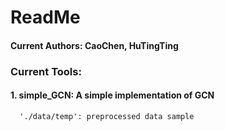 # ReadMe 

#### Current Authors:   CaoChen, HuTingTing

### Current Tools:
#### 1. simple_GCN:  A simple implementation of GCN
      './data/temp': preprocessed data sample
